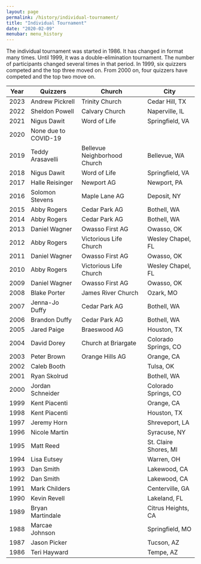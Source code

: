 ```yaml
---
layout: page
permalink: /history/individual-tournament/
title: "Individual Tournament"
date: "2020-02-09"
menubar: menu_history
---
```


The individual tournament was started in 1986. It has changed in format many times. Until 1999, it was a double-elimination tournament. The number of participants changed several times in that period. In 1999, six quizzers competed and the top three moved on. From 2000 on, four quizzers have competed and the top two move on.

| Year | Quizzers             | Church                       | City                  |
| ---- | -------------------- | ---------------------------- | --------------------- |
| 2023 | Andrew Pickrell      | Trinity Church               | Cedar Hill, TX        |
| 2022 | Sheldon Powell       | Calvary Church               | Naperville, IL        |
| 2021 | Nigus Dawit          | Word of Life                 | Springfield, VA       |
| 2020 | None due to COVID-19 |                              |                       |
| 2019 | Teddy Arasavelli     | Bellevue Neighborhood Church | Bellevue, WA          |
| 2018 | Nigus Dawit          | Word of Life                 | Springfield, VA       |
| 2017 | Halle Reisinger      | Newport AG                   | Newport, PA           |
| 2016 | Solomon Stevens      | Maple Lane AG                | Deposit, NY           |
| 2015 | Abby Rogers          | Cedar Park AG                | Bothell, WA           |
| 2014 | Abby Rogers          | Cedar Park AG                | Bothell, WA           |
| 2013 | Daniel Wagner        | Owasso First AG              | Owasso, OK            |
| 2012 | Abby Rogers          | Victorious Life Church       | Wesley Chapel, FL     |
| 2011 | Daniel Wagner        | Owasso First AG              | Owasso, OK            |
| 2010 | Abby Rogers          | Victorious Life Church       | Wesley Chapel, FL     |
| 2009 | Daniel Wagner        | Owasso First AG              | Owasso, OK            |
| 2008 | Blake Porter         | James River Church           | Ozark, MO             |
| 2007 | Jenna-Jo Duffy       | Cedar Park AG                | Bothell, WA           |
| 2006 | Brandon Duffy        | Cedar Park AG                | Bothell, WA           |
| 2005 | Jared Paige          | Braeswood AG                 | Houston, TX           |
| 2004 | David Dorey          | Church at Briargate          | Colorado Springs, CO  |
| 2003 | Peter Brown          | Orange Hills AG              | Orange, CA            |
| 2002 | Caleb Booth          |                              | Tulsa, OK             |
| 2001 | Ryan Skolrud         |                              | Bothell, WA           |
| 2000 | Jordan Schneider     |                              | Colorado Springs, CO  |
| 1999 | Kent Piacenti        |                              | Orange, CA            |
| 1998 | Kent Piacenti        |                              | Houston, TX           |
| 1997 | Jeremy Horn          |                              | Shreveport, LA        |
| 1996 | Nicole Martin        |                              | Syracuse, NY          |
| 1995 | Matt Reed            |                              | St. Claire Shores, MI |
| 1994 | Lisa Eutsey          |                              | Warren, OH            |
| 1993 | Dan Smith            |                              | Lakewood, CA          |
| 1992 | Dan Smith            |                              | Lakewood, CA          |
| 1991 | Mark Childers        |                              | Centerville, GA       |
| 1990 | Kevin Revell         |                              | Lakeland, FL          |
| 1989 | Bryan Martindale     |                              | Citrus Heights, CA    |
| 1988 | Marcae Johnson       |                              | Springfield, MO       |
| 1987 | Jason Picker         |                              | Tucson, AZ            |
| 1986 | Teri Hayward         |                              | Tempe, AZ             |
